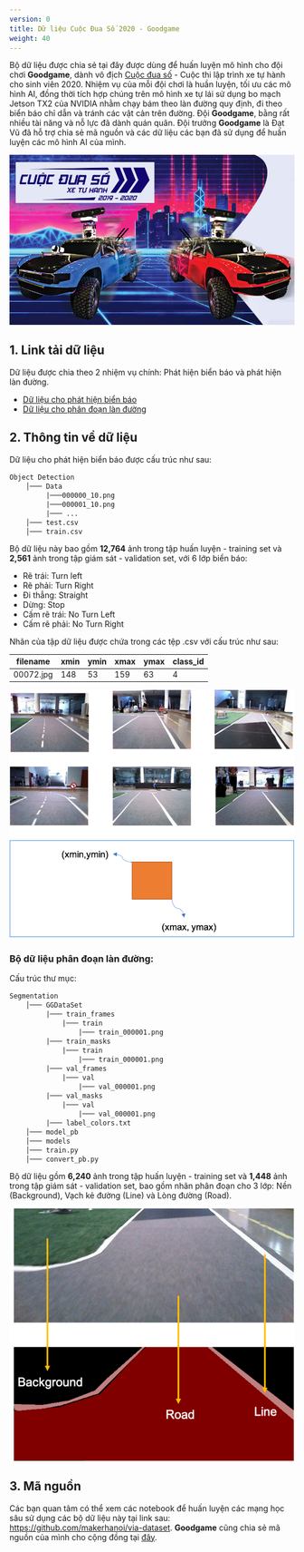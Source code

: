 ```yaml
---
version: 0
title: Dữ liệu Cuộc Đua Số 2020 - Goodgame
weight: 40
---
```



Bộ dữ liệu được chia sẻ tại đây được dùng để huấn luyện mô hình cho đội chơi **Goodgame**, dành vô địch [Cuộc đua số](https://cuocduaso.fpt.com.vn/en) - Cuộc thi lập trình xe tự hành cho sinh viên 2020. Nhiệm vụ của mỗi đội chơi là huần luyện, tối ưu các mô hình AI, đồng thời tích hợp chúng trên mô hình xe tự lái sử dụng bo mạch Jetson TX2 của NVIDIA nhằm chạy bám theo làn đường quy định, đi theo biển báo chỉ dẫn và tránh các vật cản trên đường. Đội **Goodgame**, bằng rất nhiều tài năng và nỗ lực đã dành quán quân. Đội trưởng **Goodgame** là Đạt Vũ đã hỗ trợ chia sẻ mã nguồn và các dữ liệu các bạn đã sử dụng để huấn luyện các mô hình AI của mình. 

![Cuộc Đua Số 2020](cuoc-dua-so.png)

## 1. Link tải dữ liệu

Dữ liệu được chia theo 2 nhiệm vụ chính: Phát hiện biển báo và phát hiện làn đường.

* [Dữ liệu cho phát hiện biển báo](https://drive.google.com/file/d/1NGrKWHc1z_4bOh2huWHC8kZsUZFXOku-/view)
* [Dữ liệu cho phân đoạn làn đường](https://drive.google.com/file/d/1X-onXnGbrIwuXTt03rK-6FV3w2bGNyK8/view?usp=sharing)

## 2. Thông tin về dữ liệu

Dữ liệu cho phát hiện biển báo được cấu trúc như sau:

```
Object Detection 
    │─── Data
         |───000000_10.png
         |───000001_10.png
         |─── ...
    │─── test.csv
    │─── train.csv
```

Bộ dữ liệu này bao gồm **12,764** ảnh trong tập huấn luyện - training set và **2,561** ảnh trong tập giám sát - validation set, với 6 lớp biển báo:

- Rẽ trái: Turn left
- Rẽ phải: Turn Right
- Đi thẳng: Straight
- Dừng: Stop
- Cấm rẽ trái: No Turn Left
- Cấm rẽ phải: No Turn Right

Nhãn của tập dữ liệu được chứa trong các tệp .csv với cấu trúc như sau:

| filename | xmin | ymin | xmax | ymax | class_id |
| -------- | -------- | -------- | -------- | -------- | -------- |
| 00072.jpg     | 148     | 53     | 159     | 63     | 4     |

![Dữ liệu cho nhận dạng biển báo](object-detection-data.png)

### Bộ dữ liệu phân đoạn làn đường:

Cấu trúc thư mục:
```
Segmentation
    │─── GGDataSet
         |─── train_frames
             |─── train
                 |─── train_000001.png
         |─── train_masks
             |─── train
                 |─── train_000001.png         
         |─── val_frames
             |─── val
                 |─── val_000001.png         
         |─── val_masks
             |─── val
                 |─── val_000001.png         
         |─── label_colors.txt
    │─── model_pb
    │─── models
    │─── train.py
    │─── convert_pb.py
```

Bộ dữ liệu gồm **6,240** ảnh trong tập huấn luyện - training set và **1,448** ảnh trong tập giám sát - validation set, bao gồm nhãn phân đoạn cho 3 lớp: Nền (Background), Vạch kẻ đường (Line) và Lòng đường (Road). 

![Dữ liệu phân đoạn làn đường](segmentation-data.png)


## 3. Mã nguồn

Các bạn quan tâm có thể xem các notebook để huấn luyện các mạng học sâu sử dụng các bộ dữ liệu này tại link sau: <https://github.com/makerhanoi/via-dataset>. **Goodgame** cũng chia sẻ mã nguồn của mình cho cộng đồng tại [đây](https://github.com/datvuthanh/Digital-Race).